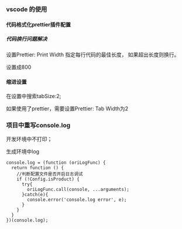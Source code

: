 ### vscode 的使用

#### 代码格式化prettier插件配置

##### 代码换行问题解决

设置Prettier: Print Width 指定每行代码的最佳长度， 如果超出长度则换行。 

设置成800



#### 缩进设置

在设置中搜索tabSize:2;

如果使用了prettier，需要设置Prettier: Tab Width为2



### 项目中重写console.log

开发环境中不打印；

生成环境中log

```
console.log = (function (oriLogFunc) {
  return function () {
    //判断配置文件是否开启日志调试
    if (!Config.isProduct) {
      try{
        oriLogFunc.call(console, ...arguments);
      }catch(e){
        console.error('console.log error', e);
      }
    }
  }
})(console.log);
```


